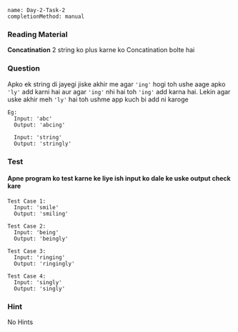 ```ngMeta
name: Day-2-Task-2
completionMethod: manual
```

### Reading Material
**Concatination**
2 string ko plus karne ko Concatination bolte hai

### Question
Apko ek string di jayegi jiske akhir me agar `'ing'` hogi toh ushe aage apko `'ly'` add karni hai aur agar `'ing'` nhi hai toh `'ing'` add karna hai.
Lekin agar uske akhir meh `'ly'` hai toh ushme app kuch bi add ni karoge

```
Eg:
  Input: 'abc'
  Output: 'abcing'

  Input: 'string'
  Output: 'stringly'
```

### Test
#### Apne program ko test karne ke liye ish input ko dale ke uske output check kare

```
Test Case 1:
  Input: 'smile'
  Output: 'smiling'
```

```
Test Case 2:
  Input: 'being'
  Output: 'beingly'
```

```
Test Case 3:
  Input: 'ringing'
  Output: 'ringingly'
```

```
Test Case 4:
  Input: 'singly'
  Output: 'singly'
```

### Hint
No Hints
